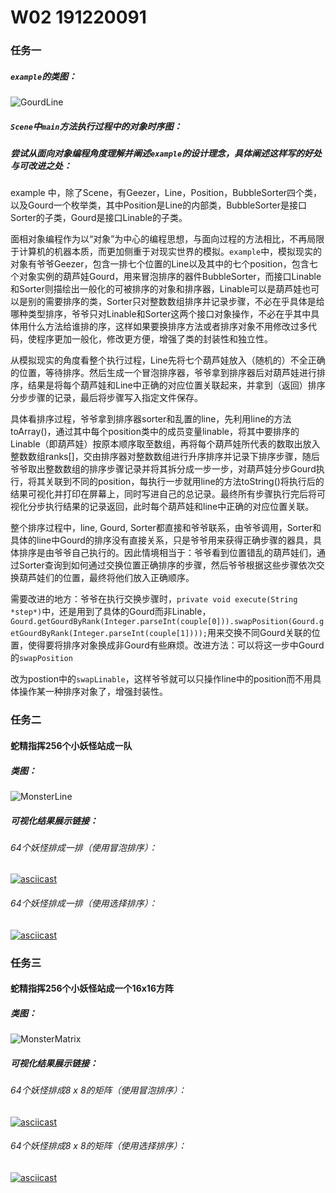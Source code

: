 # W02 191220091

### 任务一

##### `example`的类图：

![GourdLine](https://user-images.githubusercontent.com/80143498/135128876-4be6e82c-7bb3-48f0-97f8-fdda4bbc5a10.png)




##### `Scene`中`main`方法执行过程中的对象时序图：






##### 尝试从面向对象编程角度理解并阐述`example`的设计理念，具体阐述这样写的好处与可改进之处：

example 中，除了Scene，有Geezer，Line，Position，BubbleSorter四个类，以及Gourd一个枚举类，其中Position是Line的内部类，BubbleSorter是接口Sorter的子类，Gourd是接口Linable的子类。

面相对象编程作为以“对象”为中心的编程思想，与面向过程的方法相比，不再局限于计算机的机器本质，而更加侧重于对现实世界的模拟。`example`中，模拟现实的对象有爷爷Geezer，包含一排七个位置的Line以及其中的七个position，包含七个对象实例的葫芦娃Gourd，用来冒泡排序的器件BubbleSorter，而接口Linable和Sorter则描绘出一般化的可被排序的对象和排序器，Linable可以是葫芦娃也可以是别的需要排序的类，Sorter只对整数数组排序并记录步骤，不必在乎具体是给哪种类型排序，爷爷只对Linable和Sorter这两个接口对象操作，不必在乎其中具体用什么方法给谁排的序，这样如果要换排序方法或者排序对象不用修改过多代码，使程序更加一般化，修改更方便，增强了类的封装性和独立性。

从模拟现实的角度看整个执行过程，Line先将七个葫芦娃放入（随机的）不全正确的位置，等待排序。然后生成一个冒泡排序器，爷爷拿到排序器后对葫芦娃进行排序，结果是将每个葫芦娃和Line中正确的对应位置关联起来，并拿到（返回）排序分步步骤的记录，最后将步骤写入指定文件保存。

具体看排序过程，爷爷拿到排序器sorter和乱置的line，先利用line的方法toArray()，通过其中每个position类中的成员变量linable，将其中要排序的Linable（即葫芦娃）按原本顺序取至数组，再将每个葫芦娃所代表的数取出放入整数数组ranks[]，交由排序器对整数数组进行升序排序并记录下排序步骤，随后爷爷取出整数数组的排序步骤记录并将其拆分成一步一步，对葫芦娃分步Gourd执行，将其关联到不同的position，每执行一步就用line的方法toString()将执行后的结果可视化并打印在屏幕上，同时写进自己的总记录。最终所有步骤执行完后将可视化分步执行结果的记录返回，此时每个葫芦娃和line中正确的对应位置关联。

整个排序过程中，line, Gourd, Sorter都直接和爷爷联系，由爷爷调用，Sorter和具体的line中Gourd的排序没有直接关系，只是爷爷用来获得正确步骤的器具，具体排序是由爷爷自己执行的。因此情境相当于：爷爷看到位置错乱的葫芦娃们，通过Sorter查询到如何通过交换位置正确排序的步骤，然后爷爷根据这些步骤依次交换葫芦娃们的位置，最终将他们放入正确顺序。

需要改进的地方：爷爷在执行交换步骤时，`private void execute(String *step*)`中，还是用到了具体的Gourd而非Linable，`Gourd.getGourdByRank(Integer.parseInt(couple[0])).swapPosition(Gourd.getGourdByRank(Integer.parseInt(couple[1])));`用来交换不同Gourd关联的位置，使得要将排序对象换成非Gourd有些麻烦。改进方法：可以将这一步中Gourd的`swapPosition`

改为postion中的`swapLinable`，这样爷爷就可以只操作line中的position而不用具体操作某一种排序对象了，增强封装性。



### 任务二

#### 蛇精指挥256个小妖怪站成一队

##### 类图：

![MonsterLine](https://user-images.githubusercontent.com/80143498/135128953-e647e2bd-30cd-4fee-bb01-6b9f03ddd19e.png)




##### 可视化结果展示链接：
###### 64个妖怪排成一排（使用冒泡排序）：
[![asciicast](https://asciinema.org/a/438272.svg)](https://asciinema.org/a/438272)

###### 64个妖怪排成一排（使用选择排序）：
[![asciicast](https://asciinema.org/a/438270.svg)](https://asciinema.org/a/438270)



### 任务三

#### 蛇精指挥256个小妖怪站成一个16x16方阵

##### 类图：

![MonsterMatrix](https://user-images.githubusercontent.com/80143498/135128991-940e193d-a581-49fb-be08-4c6f23e4fbe0.png)




##### 可视化结果展示链接：
###### 64个妖怪排成8 x 8的矩阵（使用冒泡排序）：
[![asciicast](https://asciinema.org/a/438260.svg)](https://asciinema.org/a/438260)

###### 64个妖怪排成8 x 8的矩阵（使用选择排序）：
[![asciicast](https://asciinema.org/a/438263.svg)](https://asciinema.org/a/438263)



